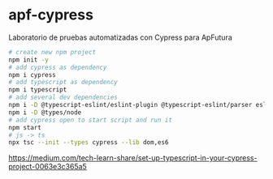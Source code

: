 # apf-cypress

Laboratorio de pruebas automatizadas con Cypress para ApFutura

```bash
# create new npm project
npm init -y
# add cypress as dependency
npm i cypress
# add typescript as dependency
npm i typescript
# add several dev dependencies
npm i -D @typescript-eslint/eslint-plugin @typescript-eslint/parser eslint eslint-config-prettier eslint-plugin-prettier prettier
npm i -D @types/node
# add cypress open to start script and run it
npm start
# js -> ts
npx tsc --init --types cypress --lib dom,es6
```

https://medium.com/tech-learn-share/set-up-typescript-in-your-cypress-project-0063e3c365a5
